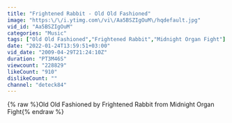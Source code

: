 ```yaml
---
title: "Frightened Rabbit - Old Old Fashioned"
image: "https:\/\/i.ytimg.com\/vi\/Aa5BSZIgOuM\/hqdefault.jpg"
vid_id: "Aa5BSZIgOuM"
categories: "Music"
tags: ["Old Old Fashioned","Frightened Rabbit","Midnight Organ Fight"]
date: "2022-01-24T13:59:51+03:00"
vid_date: "2009-04-29T21:24:10Z"
duration: "PT3M46S"
viewcount: "228829"
likeCount: "910"
dislikeCount: ""
channel: "deteck84"
---
```

{% raw %}Old Old Fashioned by Frightened Rabbit from Midnight Organ Fight{% endraw %}
